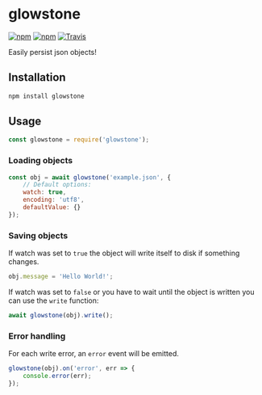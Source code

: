 # glowstone
[![npm](https://img.shields.io/npm/v/glowstone.svg?style=flat-square)]()
[![npm](https://img.shields.io/npm/l/glowstone.svg?style=flat-square)]()
[![Travis](https://img.shields.io/travis/mpt0/glowstone.svg?style=flat-square)]()

Easily persist json objects!

## Installation
```bash
npm install glowstone
```

## Usage
```js
const glowstone = require('glowstone');
```

### Loading objects
```js
const obj = await glowstone('example.json', {
	// Default options:
	watch: true,
	encoding: 'utf8',
	defaultValue: {}
});
```

### Saving objects
If watch was set to `true` the object will write itself to disk if something changes.
```js
obj.message = 'Hello World!';
```

If watch was set to `false` or you have to wait until the object is written you can use the `write` function:
```js
await glowstone(obj).write();
```

### Error handling
For each write error, an `error` event will be emitted.
```js
glowstone(obj).on('error', err => {
	console.error(err);
});
```
